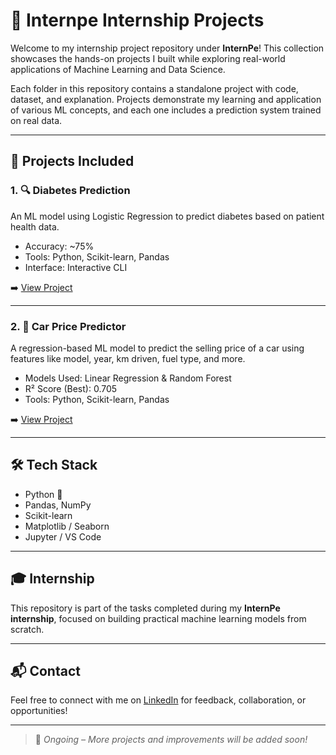 # 🧠 Internpe Internship Projects

Welcome to my internship project repository under **InternPe**! This collection showcases the hands-on projects I built while exploring real-world applications of Machine Learning and Data Science.

Each folder in this repository contains a standalone project with code, dataset, and explanation. Projects demonstrate my learning and application of various ML concepts, and each one includes a prediction system trained on real data.

---

## 📁 Projects Included

### 1. 🔍 Diabetes Prediction
An ML model using Logistic Regression to predict diabetes based on patient health data.

- Accuracy: ~75%
- Tools: Python, Scikit-learn, Pandas
- Interface: Interactive CLI

➡️ [View Project](./Diabetes_Prediction)

---

### 2. 🚗 Car Price Predictor
A regression-based ML model to predict the selling price of a car using features like model, year, km driven, fuel type, and more.

- Models Used: Linear Regression & Random Forest
- R² Score (Best): 0.705
- Tools: Python, Scikit-learn, Pandas

➡️ [View Project](./Car_Price_Predictor)

---

## 🛠️ Tech Stack

- Python 🐍
- Pandas, NumPy
- Scikit-learn
- Matplotlib / Seaborn
- Jupyter / VS Code

---

## 🎓 Internship

This repository is part of the tasks completed during my **InternPe internship**, focused on building practical machine learning models from scratch.

---

## 📬 Contact

Feel free to connect with me on [LinkedIn](https://www.linkedin.com/in/mannepalli-bala-praharsha) for feedback, collaboration, or opportunities!

---

> 🌟 *Ongoing – More projects and improvements will be added soon!*
